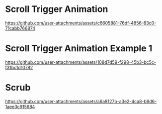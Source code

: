 # Scroll Trigger Animation

https://github.com/user-attachments/assets/c6605881-76df-4856-83c0-71cabb766874

# Scroll Trigger Animation Example 1 

https://github.com/user-attachments/assets/108d7d59-f298-45b3-bc5c-f31bc1d10782

# Scrub

https://github.com/user-attachments/assets/a6a8127b-a3e2-4ca8-b9d6-1aee3c915684
